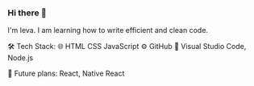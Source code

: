 ### Hi there 👋

I'm Ieva. I am learning how to write efficient and clean code.  

🛠  Tech Stack:
🌐   HTML CSS JavaScript 
⚙️    GitHub
🔧   Visual Studio Code, Node.js 

🔮 Future plans:
React, Native React
